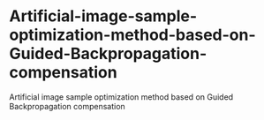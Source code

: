 # Artificial-image-sample-optimization-method-based-on-Guided-Backpropagation-compensation
Artificial image sample optimization method based on Guided Backpropagation compensation
